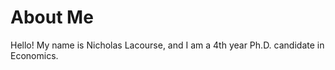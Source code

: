 # About Me

Hello! My name is Nicholas Lacourse, and I am a 4th year Ph.D. candidate in Economics. 
